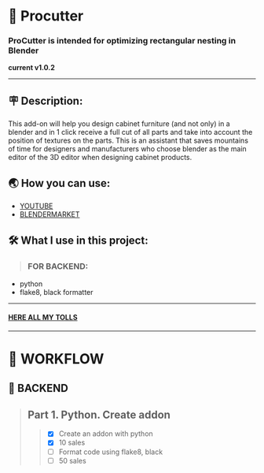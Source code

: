 # 👾 Procutter
###  ProCutter is intended for optimizing rectangular nesting in Blender  
__current v1.0.2__

---
## 🪧 Description:
This add-on will help you design cabinet furniture (and not only) in a blender and in 1 click receive a full cut of all parts and take into account the position of textures on the parts. This is an assistant that saves mountains of time for designers and manufacturers who choose blender as the main editor of the 3D editor when designing cabinet products.

## 🌏 How you can use:
 - [YOUTUBE](https://youtu.be/attv0Kb1ULw?t=216)
 - [BLENDERMARKET](https://blendermarket.com/products/procutter-10)

## 🛠 What I use in this project:
> ### FOR BACKEND:
 - python
 - flake8, black formatter
  
---
#### [HERE ALL MY TOLLS](https://www.notion.so/What-I-regular-use-910e1b59d8e14e21bc1cfea87bea6a5c)
---
# 🚀 WORKFLOW

## 🐧 BACKEND
> Part 1. Python. Create addon
> ---
>> - [x] Create an addon with python
>> - [x] 10 sales
>> - [ ] Format code using flake8, black
>> - [ ] 50 sales

